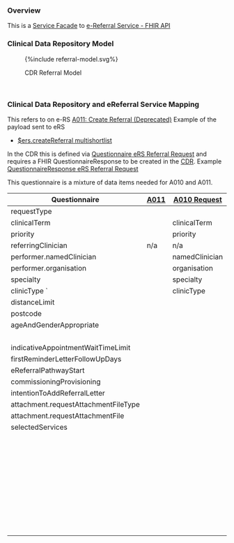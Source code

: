 
### Overview

This is a [Service Facade](ActorDefinition-ServiceFacade.html) to [e-Referral Service - FHIR API](https://digital.nhs.uk/developer/api-catalogue/e-referral-service-fhir)

### Clinical Data Repository Model

<figure>
{%include referral-model.svg%}
<p id="fX.X.X.X-X" class="figureTitle">CDR Referral Model</p>
</figure>
<br clear="all">

### Clinical Data Repository and eReferral Service Mapping

This refers to on e-RS [A011: Create Referral (Deprecated)](https://developer.nhs.uk/apis/e-Referrals/explore_endpoint_a011.html)
Example of the payload sent to eRS
- [$ers.createReferral multishortlist](eRS/A011-request-ers-GenerateReferral-multishortlist-FHIR-STU3.json)

In the CDR this is defined via [Questionnaire eRS Referral Request](Questionnaire-eRS-Referral-Request.html) and requires a FHIR QuestionnaireResponse to be created in the [CDR](ActorDefinition-ClinicalDataRepository.html).
Example [QuestionnaireResponse eRS Referral Request](QuestionnaireResponse-ers-Referral-Request.html)

This questionnaire is a mixture of data items needed for A010 and A011.

| Questionnaire                        | [A011](https://fhir.nhs.uk/STU3/StructureDefinition/eRS-CreateReferral-Parameters-1) | [A010 Request](https://fhir.nhs.uk/STU3/StructureDefinition/eRS-ServiceSearchCriteria-Parameters-1) | [A010 Response](https://fhir.nhs.uk/STU3/StructureDefinition/eRS-FetchServices-List-1) | [A044](https://fhir.nhs.uk/STU3/StructureDefinition/eRS-CreateAdviceAndGuidance-Request-Parameters-1) | FHIR R4 Mapping                                                 |
|--------------------------------------|--------------------------------------------------------------------------------------|-----------------------------------------------------------------------------------------------------|----------------------------------------------------------------------------------------|-------------------------------------------------------------------------------------------------------|-----------------------------------------------------------------|
| requestType                          |                                                                                      |                                                                                                     |                                                                                        |                                                                                                       | ServiceRequest.category?                                        |
| clinicalTerm                         |                                                                                      | clinicalTerm                                                                                        |                                                                                        |                                                                                                       | ServiceRequest.code                                             |
| priority                             |                                                                                      | priority                                                                                            |                                                                                        |                                                                                                       | ServiceRequest.priority                                         | 
| referringClinician                   | n/a                                                                                  | n/a                                                                                                 | n/a                                                                                    | n/a                                                                                                   | ServiceRequest.requester                                        |
| performer.namedClinician             |                                                                                      | namedClinician                                                                                      |                                                                                        |                                                                                                       | ServiceRequest.performer(Practitioner)                          |
| performer.organisation               |                                                                                      | organisation                                                                                        |                                                                                        |                                                                                                       | ServiceRequest.performer(Organization)                          |
| specialty                            |                                                                                      | specialty                                                                                           | specialty                                                                              |                                                                                                       | HealthcareService.specialty                                     |
| clinicType             `             |                                                                                      | clinicType                                                                                          |                                                                                        |                                                                                                       | HealthcareService.type                                          |
| distanceLimit                        |                                                                                      |                                                                                                     |                                                                                        |                                                                                                       |                                                                 |
| postcode                             |                                                                                      |                                                                                                     |                                                                                        |                                                                                                       |                                                                 |
| ageAndGenderAppropriate              |                                                                                      |                                                                                                     |                                                                                        |                                                                                                       |                                                                 |
|                                      |                                                                                      |                                                                                                     | displayProminently                                                                     |                                                                                                       |
| indicativeAppointmentWaitTimeLimit   |                                                                                      |                                                                                                     | indicativeAppointmentWaitTime                                                          |                                                                                                       |                                                                 |
| firstReminderLetterFollowUpDays      |                                                                                      |                                                                                                     |                                                                                        |                                                                                                       |                                                                 |
| eReferralPathwayStart                |                                                                                      |                                                                                                     |                                                                                        |                                                                                                       |                                                                 |
| commissioningProvisioning            |                                                                                      |                                                                                                     |                                                                                        |                                                                                                       |                                                                 |
| intentionToAddReferralLetter         |                                                                                      |                                                                                                     |                                                                                        |                                                                                                       |                                                                 |
| attachment.requestAttachmentFileType |                                                                                      |                                                                                                     |                                                                                        |                                                                                                       |                                                                 |
| attachment.requestAttachmentFile     |                                                                                      |                                                                                                     |                                                                                        |                                                                                                       |                                                                 |
| selectedServices                     |                                                                                      |                                                                                                     |                                                                                        |                                                                                                       |                                                                 | 
|                                      |                                                                                      |                                                                                                     | serviceName                                                                            |                                                                                                       | HealthcareService.name                                          |
|                                      |                                                                                      |                                                                                                     | genderTreated                                                                          |                                                                                                       | HealthcareService.characteristic[genderTreated] |
|                                      |                                                                                      |                                                                                                     | bookableType                                                                           |                                                                                                       | HealthcareService.characteristic[bookableType]                  |
|                                      |                                                                                      |                                                                                                     | supportedAppointmentType                                                               |                                                                                                       | HealthcareService.characteristic[supportedAppointmentType]      |
|                                      |                                                                                      |                                                                                                     | referralLetterRequired                                                                 |                                                                                                       | HealthcareService.characteristic[referralLetterRequired]	       |
|                                      |                                                                                      |                                                                                                     | location                                                                               |                                                                                                       | HealthcareService.location                                      |
|                                      |                                                                                      |                                                                                                     | linkToNHSWebsite                                                                       |                                                                                                       |                                                                 |
|                                      |                                                                                      |                                                                                                     | supportedRequestFlowType                                                               |                                                                                                       | HealthcareService.serviceProvisionCode[supportedRequestFlowType] |
|                                      |                                                                                      |                                                                                                     | identifier                                                                             |                                                                                                       | HealthcareService.identifier                                    |

